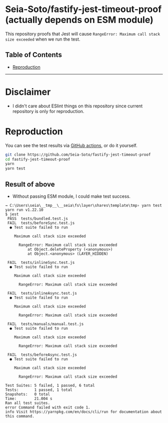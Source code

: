 # Seia-Soto/fastify-jest-timeout-proof (actually depends on ESM module)

This repository proofs that Jest will cause `RangeError: Maximum call stack size exceeded` when we run the test.

## Table of Contents

- [Reproduction](#reproduction)

----

# Disclaimer

- I didn't care about ESlint things on this repository since current repository is only for reproduction.

# Reproduction

You can see the test results via [GitHub actions](https://github.com/Seia-Soto/fastify-jest-timeout-proof/runs/1803308741), or do it yourself.

```sh
git clone https://github.com/Seia-Soto/fastify-jest-timeout-proof
cd fastify-jest-timeout-proof
yarn
yarn test
```

## Result of above

- Without passing ESM module, I could make test success.

```
→ C:\Users\seia\__tmp__\__seia\fs\layer\shares\template\tmp› yarn test
yarn run v1.22.10
$ jest
 PASS  tests/bundled.test.js       
 FAIL  tests/beforeSync.test.js
  ● Test suite failed to run

    Maximum call stack size exceeded

      RangeError: Maximum call stack size exceeded
          at Object.deleteProperty (<anonymous>)
          at Object.<anonymous> (LAYER_HIDDEN)

 FAIL  tests/inlineSync.test.js
  ● Test suite failed to run

    Maximum call stack size exceeded

      RangeError: Maximum call stack size exceeded

 FAIL  tests/inlineAsync.test.js
  ● Test suite failed to run

    Maximum call stack size exceeded

      RangeError: Maximum call stack size exceeded

 FAIL  tests/manuals/manual.test.js
  ● Test suite failed to run

    Maximum call stack size exceeded

      RangeError: Maximum call stack size exceeded

 FAIL  tests/beforeAsync.test.js
  ● Test suite failed to run

    Maximum call stack size exceeded

      RangeError: Maximum call stack size exceeded

Test Suites: 5 failed, 1 passed, 6 total
Tests:       1 passed, 1 total
Snapshots:   0 total
Time:        21.004 s
Ran all test suites.
error Command failed with exit code 1.
info Visit https://yarnpkg.com/en/docs/cli/run for documentation about this command.
```
